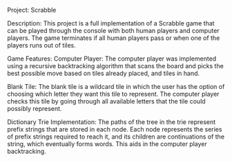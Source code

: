 Project: Scrabble

Description:
This project is a full implementation of a Scrabble game that can be played through the 
console with both human players and computer players. The game terminates if all human players pass
or when one of the players runs out of tiles.


Game Features:
Computer Player: The computer player was implemented using a 
recursive backtracking algorithm that scans the board and picks the best possible move based on
tiles already placed, and tiles in hand.

Blank Tile: The blank tile is a wildcard tile in which the user has the option
of choosing which letter they want this tile to represent. The computer player checks
this tile by going through all available letters that the tile could possibly represent.

Dictionary Trie Implementation: The paths of the tree in the trie represent prefix strings that are
stored in each node. Each node represents the series of prefix strings required to reach it, and its children are continuations of the string, which eventually forms words. This aids in the computer player backtracking.


